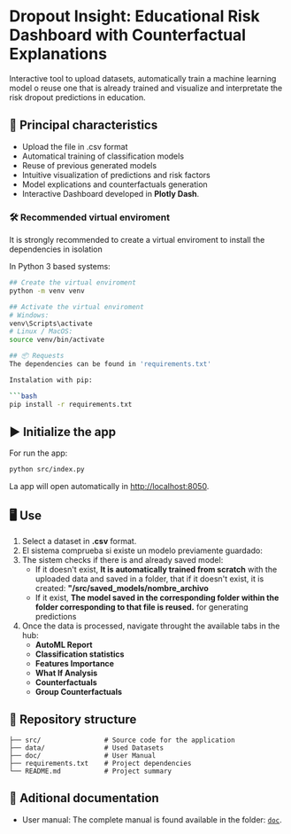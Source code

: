 # Dropout Insight: Educational Risk Dashboard with Counterfactual Explanations

Interactive tool to upload datasets, automatically train a machine learning model o reuse one that is already trained and visualize and interpretate the risk dropout predictions in education. 

## 🚀 Principal characteristics
- Upload the file in .csv format
- Automatical training of classification models
- Reuse of previous generated models
- Intuitive visualization of predictions and risk factors
- Model explications and counterfactuals generation
- Interactive Dashboard developed in **Plotly Dash**. 


### 🛠️ Recommended virtual enviroment 
It is strongly recommended to create a virtual enviroment to install the dependencies in isolation

In Python 3 based systems:

```bash
## Create the virtual enviroment
python -m venv venv

## Activate the virtual enviroment
# Windows:
venv\Scripts\activate
# Linux / MacOS:
source venv/bin/activate

## 📦 Requests
The dependencies can be found in 'requirements.txt'

Instalation with pip:

```bash
pip install -r requirements.txt
```


## ▶️ Initialize the app

For run the app:

```bash
python src/index.py
```

La app will open automatically in [http://localhost:8050](http://localhost:8050).

## 🖥️ Use

1. Select a dataset in **.csv** format.  
2. El sistema comprueba si existe un modelo previamente guardado:
2. The sistem checks if there is and already saved model:
      - If it doesn't exist, **It is automatically trained from scratch** with the uploaded data and saved in a folder, that if it doesn't exist, it is created: **"/src/saved_models/nombre_archivo**
      - If it exist, **The model saved in the corresponding folder within the folder corresponding to that file is reused.** for generating predictions   
3. Once the data is processed, navigate throught the available tabs in the hub:  
   - **AutoML Report**
   - **Classification statistics**
   - **Features Importance**  
   - **What If Analysis**  
   - **Counterfactuals**  
   - **Group Counterfactuals**

## 📂 Repository structure

```
├── src/                # Source code for the application
├── data/               # Used Datasets
├── doc/                # User Manual
├── requirements.txt    # Project dependencies
└── README.md           # Project summary
```

## 📖 Aditional documentation
- User manual: The complete manual is found available in the folder: [`doc`](doc/ManualDeUsuario.pdf).


